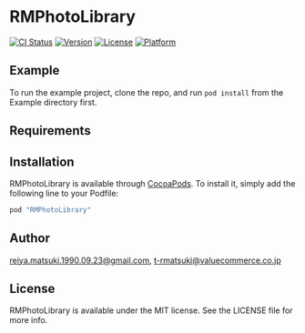 # RMPhotoLibrary

[![CI Status](http://img.shields.io/travis/reiya.matsuki.1990.09.23@gmail.com/RMPhotoLibrary.svg?style=flat)](https://travis-ci.org/reiya.matsuki.1990.09.23@gmail.com/RMPhotoLibrary)
[![Version](https://img.shields.io/cocoapods/v/RMPhotoLibrary.svg?style=flat)](http://cocoapods.org/pods/RMPhotoLibrary)
[![License](https://img.shields.io/cocoapods/l/RMPhotoLibrary.svg?style=flat)](http://cocoapods.org/pods/RMPhotoLibrary)
[![Platform](https://img.shields.io/cocoapods/p/RMPhotoLibrary.svg?style=flat)](http://cocoapods.org/pods/RMPhotoLibrary)

## Example

To run the example project, clone the repo, and run `pod install` from the Example directory first.

## Requirements

## Installation

RMPhotoLibrary is available through [CocoaPods](http://cocoapods.org). To install
it, simply add the following line to your Podfile:

```ruby
pod "RMPhotoLibrary"
```

## Author

reiya.matsuki.1990.09.23@gmail.com, t-rmatsuki@valuecommerce.co.jp

## License

RMPhotoLibrary is available under the MIT license. See the LICENSE file for more info.
